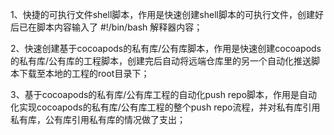 1、快捷的可执行文件shell脚本，作用是快速创建shell脚本的可执行文件，创建好后已在脚本内容输入了 #!/bin/bash 解释器内容；

2、快速创建基于cocoapods的私有库/公有库脚本，作用是快速创建cocoapods的私有库/公有库的工程脚本，创建完后自动将远端仓库里的另一个自动化推送脚本下载至本地的工程的root目录下；

3、基于cocoapods的私有库/公有库工程的自动化push repo脚本，作用是自动化实现cocoapods的私有库/公有库工程的整个push repo流程，并对私有库引用私有库，公有库引用私有库的情况做了支出；
